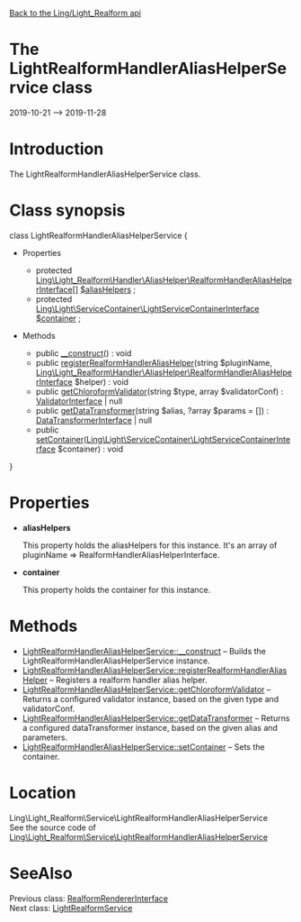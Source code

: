 [Back to the Ling/Light_Realform api](https://github.com/lingtalfi/Light_Realform/blob/master/doc/api/Ling/Light_Realform.md)



The LightRealformHandlerAliasHelperService class
================
2019-10-21 --> 2019-11-28






Introduction
============

The LightRealformHandlerAliasHelperService class.



Class synopsis
==============


class <span class="pl-k">LightRealformHandlerAliasHelperService</span>  {

- Properties
    - protected [Ling\Light_Realform\Handler\AliasHelper\RealformHandlerAliasHelperInterface[]](https://github.com/lingtalfi/Light_Realform/blob/master/doc/api/Ling/Light_Realform/Handler/AliasHelper/RealformHandlerAliasHelperInterface.md) [$aliasHelpers](#property-aliasHelpers) ;
    - protected [Ling\Light\ServiceContainer\LightServiceContainerInterface](https://github.com/lingtalfi/Light/blob/master/doc/api/Ling/Light/ServiceContainer/LightServiceContainerInterface.md) [$container](#property-container) ;

- Methods
    - public [__construct](https://github.com/lingtalfi/Light_Realform/blob/master/doc/api/Ling/Light_Realform/Service/LightRealformHandlerAliasHelperService/__construct.md)() : void
    - public [registerRealformHandlerAliasHelper](https://github.com/lingtalfi/Light_Realform/blob/master/doc/api/Ling/Light_Realform/Service/LightRealformHandlerAliasHelperService/registerRealformHandlerAliasHelper.md)(string $pluginName, [Ling\Light_Realform\Handler\AliasHelper\RealformHandlerAliasHelperInterface](https://github.com/lingtalfi/Light_Realform/blob/master/doc/api/Ling/Light_Realform/Handler/AliasHelper/RealformHandlerAliasHelperInterface.md) $helper) : void
    - public [getChloroformValidator](https://github.com/lingtalfi/Light_Realform/blob/master/doc/api/Ling/Light_Realform/Service/LightRealformHandlerAliasHelperService/getChloroformValidator.md)(string $type, array $validatorConf) : [ValidatorInterface](https://github.com/lingtalfi/Chloroform/blob/master/doc/api/Ling/Chloroform/Validator/ValidatorInterface.md) | null
    - public [getDataTransformer](https://github.com/lingtalfi/Light_Realform/blob/master/doc/api/Ling/Light_Realform/Service/LightRealformHandlerAliasHelperService/getDataTransformer.md)(string $alias, ?array $params = []) : [DataTransformerInterface](https://github.com/lingtalfi/Chloroform/blob/master/doc/api/Ling/Chloroform/DataTransformer/DataTransformerInterface.md) | null
    - public [setContainer](https://github.com/lingtalfi/Light_Realform/blob/master/doc/api/Ling/Light_Realform/Service/LightRealformHandlerAliasHelperService/setContainer.md)([Ling\Light\ServiceContainer\LightServiceContainerInterface](https://github.com/lingtalfi/Light/blob/master/doc/api/Ling/Light/ServiceContainer/LightServiceContainerInterface.md) $container) : void

}




Properties
=============

- <span id="property-aliasHelpers"><b>aliasHelpers</b></span>

    This property holds the aliasHelpers for this instance.
    It's an array of pluginName => RealformHandlerAliasHelperInterface.
    
    

- <span id="property-container"><b>container</b></span>

    This property holds the container for this instance.
    
    



Methods
==============

- [LightRealformHandlerAliasHelperService::__construct](https://github.com/lingtalfi/Light_Realform/blob/master/doc/api/Ling/Light_Realform/Service/LightRealformHandlerAliasHelperService/__construct.md) &ndash; Builds the LightRealformHandlerAliasHelperService instance.
- [LightRealformHandlerAliasHelperService::registerRealformHandlerAliasHelper](https://github.com/lingtalfi/Light_Realform/blob/master/doc/api/Ling/Light_Realform/Service/LightRealformHandlerAliasHelperService/registerRealformHandlerAliasHelper.md) &ndash; Registers a realform handler alias helper.
- [LightRealformHandlerAliasHelperService::getChloroformValidator](https://github.com/lingtalfi/Light_Realform/blob/master/doc/api/Ling/Light_Realform/Service/LightRealformHandlerAliasHelperService/getChloroformValidator.md) &ndash; Returns a configured validator instance, based on the given type and validatorConf.
- [LightRealformHandlerAliasHelperService::getDataTransformer](https://github.com/lingtalfi/Light_Realform/blob/master/doc/api/Ling/Light_Realform/Service/LightRealformHandlerAliasHelperService/getDataTransformer.md) &ndash; Returns a configured dataTransformer instance, based on the given alias and parameters.
- [LightRealformHandlerAliasHelperService::setContainer](https://github.com/lingtalfi/Light_Realform/blob/master/doc/api/Ling/Light_Realform/Service/LightRealformHandlerAliasHelperService/setContainer.md) &ndash; Sets the container.





Location
=============
Ling\Light_Realform\Service\LightRealformHandlerAliasHelperService<br>
See the source code of [Ling\Light_Realform\Service\LightRealformHandlerAliasHelperService](https://github.com/lingtalfi/Light_Realform/blob/master/Service/LightRealformHandlerAliasHelperService.php)



SeeAlso
==============
Previous class: [RealformRendererInterface](https://github.com/lingtalfi/Light_Realform/blob/master/doc/api/Ling/Light_Realform/Renderer/RealformRendererInterface.md)<br>Next class: [LightRealformService](https://github.com/lingtalfi/Light_Realform/blob/master/doc/api/Ling/Light_Realform/Service/LightRealformService.md)<br>

